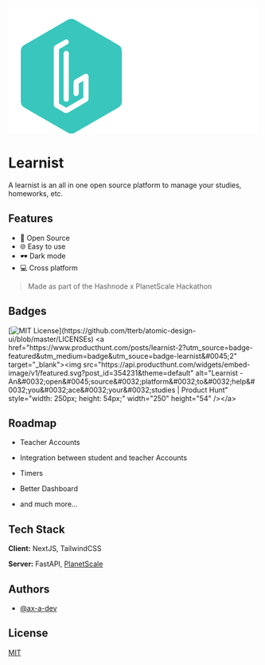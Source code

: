 
![Logo](./public/logo.png)


# Learnist

A learnist is an all in one open source platform to manage your studies, homeworks, etc.

## Features

- 🚀 Open Source
- 🌐 Easy to use
- 🕶️ Dark mode
- 💻 Cross platform

> Made as part of the Hashnode x PlanetScale Hackathon

## Badges
[![MIT License](https://img.shields.io/apm/l/atomic-design-ui.svg?)](https://github.com/tterb/atomic-design-ui/blob/master/LICENSEs)
<a href="https://www.producthunt.com/posts/learnist-2?utm_source=badge-featured&utm_medium=badge&utm_souce=badge-learnist&#0045;2" target="_blank"><img src="https://api.producthunt.com/widgets/embed-image/v1/featured.svg?post_id=354231&theme=default" alt="Learnist - An&#0032;open&#0045;source&#0032;platform&#0032;to&#0032;help&#0032;you&#0032;ace&#0032;your&#0032;studies | Product Hunt" style="width: 250px; height: 54px;" width="250" height="54" /></a>


## Roadmap

- Teacher Accounts

- Integration between student and teacher Accounts

- Timers

- Better Dashboard

- and much more...
## Tech Stack

**Client:** NextJS, TailwindCSS

**Server:** FastAPI, [PlanetScale](https://planetscale.com)
## Authors

- [@ax-a-dev](https://www.github.com/ax-a-dev)


## License

[MIT](https://choosealicense.com/licenses/mit/)

